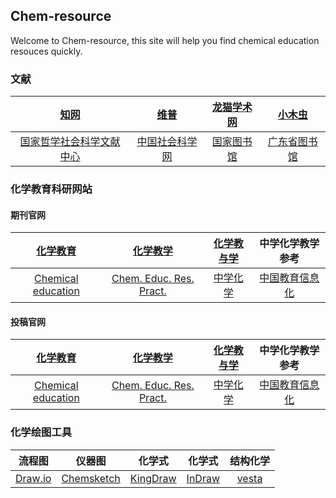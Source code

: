 ## Chem-resource

Welcome to Chem-resource, this site will help you find chemical education resouces quickly.

### 文献

| [知网](https://www.cnki.net/)  | [维普](http://www.cqvip.com/)  | [龙猫学术网](http://www.6453.net/)  | [小木虫](http://muchong.com/)  | 
|:-----:|:-----:|:------:|:----:|
| [国家哲学社会科学文献中心](http://www.ncpssd.org/)  | [中国社会科学网](http://www.cssn.cn/)  | [国家图书馆](http://www.nlc.cn/) | [广东省图书馆](http://www.zslib.com.cn/) |

### 化学教育科研网站
#### 期刊官网

| [化学教育](http://www.hxjy.chemsoc.org.cn/CN/volumn/home.shtml) | [化学教学]() | [化学教与学](http://www.jschemedu.com/CN/1008-0546/home.shtml) | 中学化学教学参考 |
|:-----:|:-----:|:------:|:----:|
| [Chemical education](https://pubs.acs.org/loi/jceda8/) | [Chem. Educ. Res. Pract.](https://pubs.rsc.org/en/journals/journalissues/rp#!recentarticles&adv) |  [中学化学]() | [中国教育信息化](https://www.ict.edu.cn/) |

#### 投稿官网
| [化学教育](http://www.hxjy.chemsoc.org.cn/journalx/authorLogOn.action?mag_Id=1) | [化学教学]() | [化学教与学](http://www.jschemedu.com/Journalx_hxjyx/authorLogOn.action) | 中学化学教学参考 |
|:-----:|:-----:|:------:|:----:|
| [Chemical education](https://acsparagonplus.acs.org/psweb/loginForm?code=1000) | [Chem. Educ. Res. Pract.](https://mc.manuscriptcentral.com/rp) |  [中学化学]() | [中国教育信息化](http://jyxx.cbpt.cnki.net/wkg/WebPublication/index.aspx?mid=jyxx) |

### 化学绘图工具

| 流程图 | 仪器图 | 化学式 | 化学式 | 结构化学 |
|:-----:|:-----:|:----------:|:----:|:----:|
| [Draw.io](https://draw-io.en.softonic.com/) | [Chemsketch](http://www.acdlabs.com/home/)  | [KingDraw](http://www.kingdraw.cn/)  | [InDraw](http://www.integle.com/static/indraw)  | [vesta](http://www.jp-minerals.org/vesta/en/download.html) |

